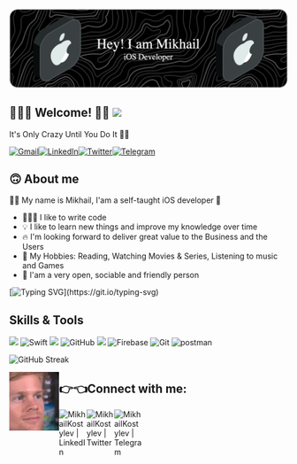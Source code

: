 ![Header](https://github.com/MikhailKostylev/MikhailKostylev/blob/main/github-header-image-3.png)

## 🙋🏻‍♂️ Welcome! 👋🏻 ![](https://komarev.com/ghpvc/?username=MikhailKostylev)

It's Only Crazy Until You Do It ☝🏻

[<img alt="Gmail" src="https://img.shields.io/badge/Gmail-D14836?style=for-the-badge&logo=gmail&logoColor=white" />][Gmail][<img alt="LinkedIn" 
src="https://img.shields.io/badge/linkedin%20-%230077B5.svg?&style=for-the-badge&logo=linkedin&logoColor=white"/>][LinkedIn][<img alt="Twitter" src="https://img.shields.io/badge/Twitter%20-%231DA1F2.svg?&style=for-the-badge&logo=Twitter&logoColor=white"/>][Twitter][<img alt="Telegram" src="https://img.shields.io/badge/Telegram%20-%231877F2.svg?&style=for-the-badge&logo=Telegram&logoColor=white"/>][Telegram]

## 🙃 About me 
✌🏻 My name is Mikhail, I'am a self-taught iOS developer 🍏
- 🧑🏻‍💻 I like to write code
- 💡 I like to learn new things and improve my knowledge over time
- 🔥 I'm looking forward to deliver great value to the Business and the Users
- 🎯 My Hobbies: Reading, Watching Movies & Series, Listening to music and Games
- 👥 I'am a very open, sociable and friendly person

[![Typing SVG](https://readme-typing-svg.herokuapp.com?color=53D5F7&width=500&lines=Probably+start+coding+for+food+soon...)](https://git.io/typing-svg)
<!--
**MikhailKostylev/MikhailKostylev** is a ✨ _special_ ✨ repository because its `README.md` (this file) appears on your GitHub profile.

Here are some ideas to get you started:

- 🔭 I’m currently working on ...
- 🌱 I’m currently learning ...
- 👯 I’m looking to collaborate on ...
- 🤔 I’m looking for help with ...
- 💬 Ask me about ...
- 📫 How to reach me: ...
- 😄 Pronouns: ...
- ⚡ Fun fact: ...
-->

## Skills & Tools

<img height="62em" src="https://user-images.githubusercontent.com/10991489/119416278-918ddb80-bcf3-11eb-9106-2e73b8f45902.png"/> ![Swift](https://www.vectorlogo.zone/logos/swift/swift-icon.svg) <img height="67em" src="https://developer.apple.com/design/human-interface-guidelines/macos/images/app-icon-realistic-materials_2x.png"/> ![GitHub](https://www.vectorlogo.zone/logos/github/github-icon.svg) <img height="62em" src="https://user-images.githubusercontent.com/10991489/119416543-285a9800-bcf4-11eb-8755-a9351330ef0d.jpg"/> ![Firebase](https://www.vectorlogo.zone/logos/firebase/firebase-icon.svg) ![Git](https://www.vectorlogo.zone/logos/git-scm/git-scm-icon.svg) ![postman](https://www.vectorlogo.zone/logos/getpostman/getpostman-icon.svg)

![GitHub Streak](https://github-readme-streak-stats.herokuapp.com/?user=MikhailKostylev&theme=dark)

<img src="https://github.com/MikhailKostylev/MikhailKostylev/blob/main/giphy.gif?raw=true" width="90" align="left">

## 👉👈Connect with me:

[<img align="left" alt="MikhailKostylev | LinkedIn" width="50px" src="https://img.icons8.com/officel/344/linkedin.png" />][LinkedIn]
[<img align="left" alt="MikhailKostylev | Twitter" width="50px" src="https://img.icons8.com/office/344/twitter.png" />][Twitter]
[<img align="left" alt="MikhailKostylev | Telegram" width="50px" src="https://img.icons8.com/color/344/telegram-app--v1.png" />][Telegram]

[LinkedIn]: https://www.linkedin.com/in/mikhail-kostylev/
[Twitter]: https://twitter.com/MikhailKostyle3
[Telegram]: https://telegram.me/thxImFine
[Gmail]: kostylev.developer@gmail.com
